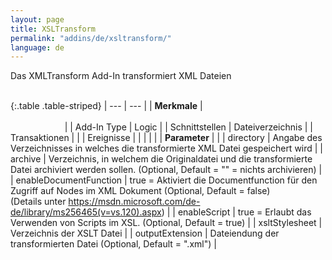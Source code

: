 ```yaml
---
layout: page
title: XSLTransform
permalink: "addins/de/xsltransform/"
language: de
---
```


Das XMLTransform Add-In transformiert XML Dateien<br /><br />

{:.table .table-striped}
| --- | --- |
| __Merkmale__ | &nbsp;&nbsp;&nbsp;&nbsp;&nbsp;&nbsp;&nbsp;&nbsp;&nbsp;&nbsp;&nbsp;&nbsp;&nbsp;&nbsp;&nbsp;&nbsp;&nbsp;&nbsp;&nbsp;&nbsp;&nbsp;&nbsp;&nbsp;&nbsp;&nbsp;&nbsp;&nbsp;&nbsp;&nbsp;&nbsp;&nbsp;&nbsp;&nbsp;&nbsp;&nbsp;&nbsp;&nbsp;&nbsp;&nbsp;&nbsp;&nbsp;&nbsp;&nbsp;&nbsp;&nbsp;&nbsp;&nbsp;&nbsp;&nbsp;&nbsp;&nbsp;&nbsp;&nbsp;&nbsp;&nbsp;&nbsp;&nbsp;&nbsp;&nbsp;&nbsp;&nbsp;&nbsp;&nbsp;&nbsp;&nbsp;&nbsp;&nbsp;&nbsp;&nbsp;&nbsp;&nbsp;&nbsp;&nbsp;&nbsp;&nbsp;&nbsp;&nbsp;&nbsp;&nbsp;&nbsp;&nbsp;&nbsp;&nbsp;&nbsp;&nbsp;&nbsp;&nbsp;&nbsp;&nbsp;&nbsp;&nbsp;&nbsp;&nbsp;&nbsp;&nbsp;&nbsp;&nbsp;&nbsp;&nbsp;&nbsp;&nbsp;&nbsp;&nbsp;&nbsp;&nbsp;&nbsp;&nbsp;&nbsp;&nbsp;&nbsp;&nbsp;&nbsp;&nbsp;&nbsp;&nbsp;&nbsp;&nbsp;&nbsp;&nbsp;&nbsp;&nbsp;&nbsp;&nbsp;&nbsp;&nbsp;&nbsp;&nbsp;&nbsp;&nbsp;&nbsp;&nbsp;&nbsp;&nbsp;&nbsp;&nbsp;&nbsp;&nbsp;&nbsp;&nbsp;&nbsp;&nbsp;&nbsp;&nbsp;&nbsp;&nbsp;&nbsp;&nbsp;&nbsp;&nbsp; |
| Add-In Type | Logic |
| Schnittstellen | Dateiverzeichnis |
| Transaktionen |  |
| Ereignisse |  |
| | |
| __Parameter__ | |
| directory | Angabe des Verzeichnisses in welches die transformierte XML Datei gespeichert wird |
| archive | Verzeichnis, in welchem die Originaldatei und die transformierte Datei archiviert werden sollen. (Optional, Default = "" = nichts archivieren) |
| enableDocumentFunction | true = Aktiviert die Documentfunction für den Zugriff auf Nodes im XML Dokument (Optional, Default = false)<br />(Details unter <a href="https://msdn.microsoft.com/de-de/library/ms256465(v=vs.120).aspx" target="_blank">https://msdn.microsoft.com/de-de/library/ms256465(v=vs.120).aspx</a>) |
| enableScript | true = Erlaubt das Verwenden von Scripts im XSL. (Optional, Default = true) |
| xsltStylesheet | Verzeichnis der XSLT Datei |
| outputExtension | Dateiendung der transformierten Datei (Optional, Default = ".xml") |


<!-- 
### Anwendungsbeispiele 

ToDo
-->
